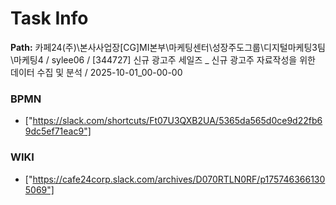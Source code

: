 # Task Info

**Path:** 카페24(주)\본사사업장\[CG]MI본부\마케팅센터\성장주도그룹\디지털마케팅3팀\마케팅4 / sylee06 / [344727] 신규 광고주 세일즈 _ 신규 광고주 자료작성을 위한 데이터 수집 및 분석 / 2025-10-01_00-00-00

### BPMN
- ["https://slack.com/shortcuts/Ft07U3QXB2UA/5365da565d0ce9d22fb69dc5ef71eac9"]

### WIKI
- ["https://cafe24corp.slack.com/archives/D070RTLN0RF/p1757463661305069"]

